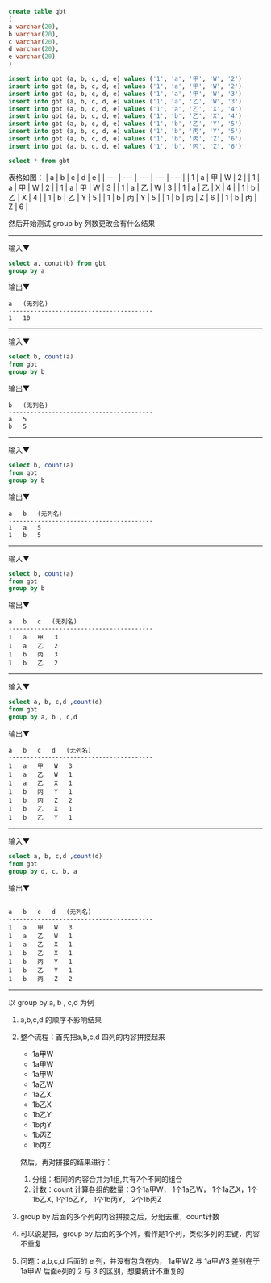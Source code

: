
```sql
create table gbt
(
a varchar(20),
b varchar(20),
c varchar(20),
d varchar(20),
e varchar(20)
)

insert into gbt (a, b, c, d, e) values ('1', 'a', '甲', 'W', '2')
insert into gbt (a, b, c, d, e) values ('1', 'a', '甲', 'W', '2')
insert into gbt (a, b, c, d, e) values ('1', 'a', '甲', 'W', '3')
insert into gbt (a, b, c, d, e) values ('1', 'a', '乙', 'W', '3')
insert into gbt (a, b, c, d, e) values ('1', 'a', '乙', 'X', '4')
insert into gbt (a, b, c, d, e) values ('1', 'b', '乙', 'X', '4')
insert into gbt (a, b, c, d, e) values ('1', 'b', '乙', 'Y', '5')
insert into gbt (a, b, c, d, e) values ('1', 'b', '丙', 'Y', '5')
insert into gbt (a, b, c, d, e) values ('1', 'b', '丙', 'Z', '6')
insert into gbt (a, b, c, d, e) values ('1', 'b', '丙', 'Z', '6')

select * from gbt

```

表格如图：
| a   | b   | c   | d   | e   |
| --- | --- | --- | --- | --- |
| 1   | a   | 甲  | W   | 2   |
| 1   | a   | 甲  | W   | 2   |
| 1   | a   | 甲  | W   | 3   |
| 1   | a   | 乙  | W   | 3   |
| 1   | a   | 乙  | X   | 4   |
| 1   | b   | 乙  | X   | 4   |
| 1   | b   | 乙  | Y   | 5   |
| 1   | b   | 丙  | Y   | 5   |
| 1   | b   | 丙  | Z   | 6   |
| 1   | b   | 丙  | Z   | 6   |


然后开始测试 group by 列数更改会有什么结果

---

输入▼

```sql
select a, conut(b) from gbt
group by a
```

输出▼

```
a	(无列名)
----------------------------------------
1	10
```

---

输入▼

```sql
select b, count(a)
from gbt
group by b
```

输出▼

```
b	(无列名)
----------------------------------------
a	5
b	5
```

---
输入▼

```sql
select b, count(a)
from gbt
group by b
```

输出▼

```
a	b	(无列名)
----------------------------------------
1	a	5
1	b	5
```

---
输入▼

```sql
select b, count(a)
from gbt
group by b
```

输出▼

```
a	b	c	(无列名)
----------------------------------------
1	a	甲	3
1	a	乙	2
1	b	丙	3
1	b	乙	2
```

---
输入▼

```sql
select a, b, c,d ,count(d)
from gbt
group by a, b , c,d
```

输出▼

```
a	b	c	d	(无列名)
----------------------------------------
1	a	甲	W	3
1	a	乙	W	1
1	a	乙	X	1
1	b	丙	Y	1
1	b	丙	Z	2
1	b	乙	X	1
1	b	乙	Y	1
```

---
输入▼

```sql
select a, b, c,d ,count(d)
from gbt
group by d, c, b, a

```

输出▼

```

a	b	c	d	(无列名)
----------------------------------------
1	a	甲	W	3
1	a	乙	W	1
1	a	乙	X	1
1	b	乙	X	1
1	b	丙	Y	1
1	b	乙	Y	1
1	b	丙	Z	2
```

---


以 group by a, b , c,d 为例

1. a,b,c,d 的顺序不影响结果

1. 整个流程：首先把a,b,c,d 四列的内容拼接起来
    - 1a甲W
    - 1a甲W
    - 1a甲W
    - 1a乙W
    - 1a乙X
    - 1b乙X
    - 1b乙Y
    - 1b丙Y
    - 1b丙Z
    - 1b丙Z

    然后，再对拼接的结果进行：
    1. 分组：相同的内容合并为1组,共有7个不同的组合
    1. 计数：count 计算各组的数量：3个1a甲W， 1个1a乙W， 1个1a乙X，1个1b乙X, 1个1b乙Y， 1个1b丙Y， 2个1b丙Z
1. group by 后面的多个列的内容拼接之后，分组去重，count计数
1. 可以说是把，group by 后面的多个列，看作是1个列，类似多列的主键，内容不重复
1. 问题：a,b,c,d 后面的 e 列，并没有包含在内， 1a甲W2 与 1a甲W3 差别在于 1a甲W 后面e列的 2 与 3 的区别，想要统计不重复的


